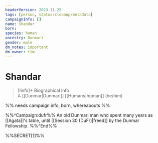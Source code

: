 ```yaml
---
headerVersion: 2023.11.25
tags: [person, status/cleanup/metadata]
campaignInfo: []
name: Shandar
born:
species: human
ancestry: Dunmari
gender: male
dm_notes: important
dm_owner: tim
---
```

# Shandar
>[!info]+ Biographical Info  
> A [[Dunmar|Dunmari]] [[Humans|human]] (he/him)

%% needs campaign info, born, whereabouts %%

%%^Campaign:dufr%%
An old Dunmari man who spent many years as [[Agata]]'s table, until [[Session 30 (DuFr)|freed]] by the Dunmar Fellowship. 
%%^End%%

%%SECRET[1]%%